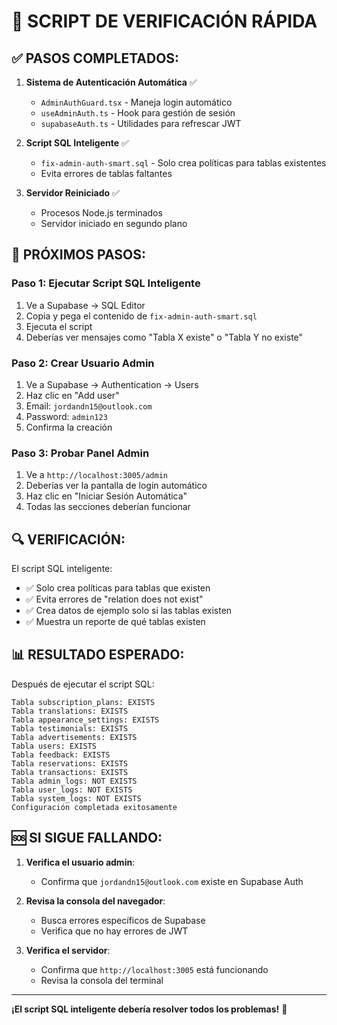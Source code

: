 # 🚀 SCRIPT DE VERIFICACIÓN RÁPIDA

## ✅ PASOS COMPLETADOS:

1. **Sistema de Autenticación Automática** ✅
   - `AdminAuthGuard.tsx` - Maneja login automático
   - `useAdminAuth.ts` - Hook para gestión de sesión
   - `supabaseAuth.ts` - Utilidades para refrescar JWT

2. **Script SQL Inteligente** ✅
   - `fix-admin-auth-smart.sql` - Solo crea políticas para tablas existentes
   - Evita errores de tablas faltantes

3. **Servidor Reiniciado** ✅
   - Procesos Node.js terminados
   - Servidor iniciado en segundo plano

## 🎯 PRÓXIMOS PASOS:

### Paso 1: Ejecutar Script SQL Inteligente
1. Ve a Supabase → SQL Editor
2. Copia y pega el contenido de `fix-admin-auth-smart.sql`
3. Ejecuta el script
4. Deberías ver mensajes como "Tabla X existe" o "Tabla Y no existe"

### Paso 2: Crear Usuario Admin
1. Ve a Supabase → Authentication → Users
2. Haz clic en "Add user"
3. Email: `jordandn15@outlook.com`
4. Password: `admin123`
5. Confirma la creación

### Paso 3: Probar Panel Admin
1. Ve a `http://localhost:3005/admin`
2. Deberías ver la pantalla de login automático
3. Haz clic en "Iniciar Sesión Automática"
4. Todas las secciones deberían funcionar

## 🔍 VERIFICACIÓN:

El script SQL inteligente:
- ✅ Solo crea políticas para tablas que existen
- ✅ Evita errores de "relation does not exist"
- ✅ Crea datos de ejemplo solo si las tablas existen
- ✅ Muestra un reporte de qué tablas existen

## 📊 RESULTADO ESPERADO:

Después de ejecutar el script SQL:
```
Tabla subscription_plans: EXISTS
Tabla translations: EXISTS  
Tabla appearance_settings: EXISTS
Tabla testimonials: EXISTS
Tabla advertisements: EXISTS
Tabla users: EXISTS
Tabla feedback: EXISTS
Tabla reservations: EXISTS
Tabla transactions: EXISTS
Tabla admin_logs: NOT EXISTS
Tabla user_logs: NOT EXISTS
Tabla system_logs: NOT EXISTS
Configuración completada exitosamente
```

## 🆘 SI SIGUE FALLANDO:

1. **Verifica el usuario admin**:
   - Confirma que `jordandn15@outlook.com` existe en Supabase Auth

2. **Revisa la consola del navegador**:
   - Busca errores específicos de Supabase
   - Verifica que no hay errores de JWT

3. **Verifica el servidor**:
   - Confirma que `http://localhost:3005` está funcionando
   - Revisa la consola del terminal

---
**¡El script SQL inteligente debería resolver todos los problemas!** 🎉

